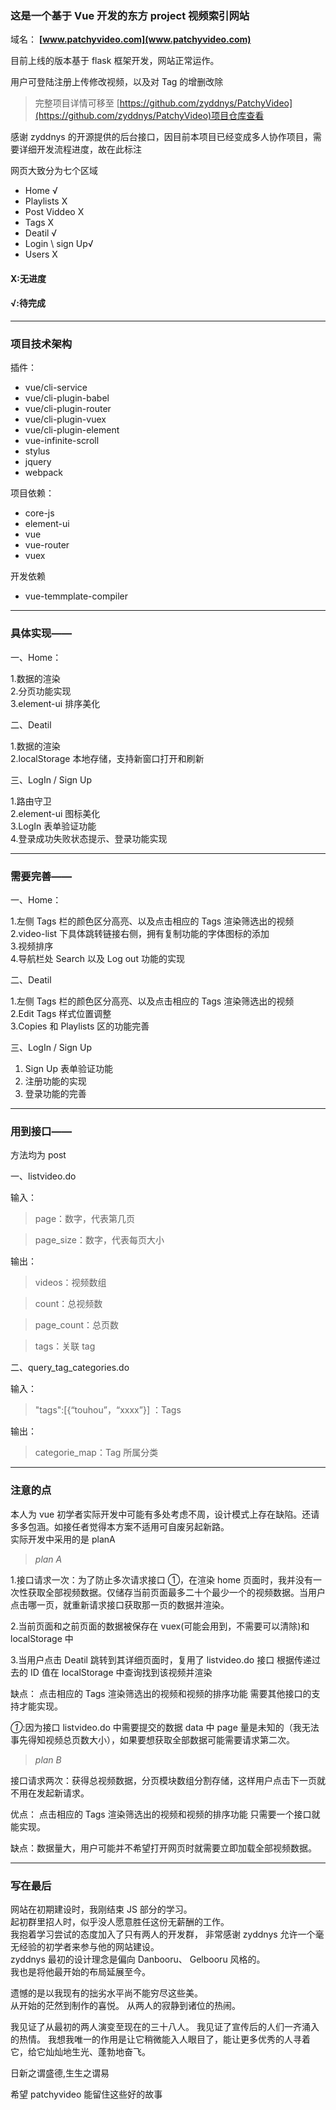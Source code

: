 ### 这是一个基于 Vue 开发的东方 project 视频索引网站

域名： **[www.patchyvideo.com](www.patchyvideo.com)**

目前上线的版本基于 flask 框架开发，网站正常运作。

用户可登陆注册上传修改视频，以及对 Tag 的增删改除

> 完整项目详情可移至 [https://github.com/zyddnys/PatchyVideo](https://github.com/zyddnys/PatchyVideo)项目仓库查看
>
> >

感谢 zyddnys 的开源提供的后台接口，因目前本项目已经变成多人协作项目，需要详细开发流程进度，故在此标注

网页大致分为七个区域

- Home √
- Playlists X
- Post Viddeo X
- Tags X
- Deatil √
- Login \ sign Up√
- Users X

#### X:无进度

#### √:待完成

---

### 项目技术架构

插件：

- vue/cli-service
- vue/cli-plugin-babel
- vue/cli-plugin-router
- vue/cli-plugin-vuex
- vue/cli-plugin-element
- vue-infinite-scroll
- stylus
- jquery
- webpack

项目依赖：

- core-js
- element-ui
- vue
- vue-router
- vuex

开发依赖

- vue-temmplate-compiler

---

### 具体实现——

一、Home：

1.数据的渲染  
2.分页功能实现  
3.element-ui 排序美化

二、Deatil

1.数据的渲染  
2.localStorage 本地存储，支持新窗口打开和刷新

三、LogIn / Sign Up

1.路由守卫  
2.element-ui 图标美化  
3.LogIn 表单验证功能  
4.登录成功失败状态提示、登录功能实现

---

### 需要完善——

一、Home：

1.左侧 Tags 栏的颜色区分高亮、以及点击相应的 Tags 渲染筛选出的视频  
2.video-list 下具体跳转链接右侧，拥有复制功能的字体图标的添加  
3.视频排序  
4.导航栏处 Search 以及 Log out 功能的实现

二、Deatil

1.左侧 Tags 栏的颜色区分高亮、以及点击相应的 Tags 渲染筛选出的视频  
2.Edit Tags 样式位置调整  
3.Copies 和 Playlists 区的功能完善

三、LogIn / Sign Up

1. Sign Up 表单验证功能
2. 注册功能的实现
3. 登录功能的完善

---

### 用到接口——

方法均为 post

一、listvideo.do

输入：  


> page：数字，代表第几页

> page_size：数字，代表每页大小

输出：

> videos：视频数组

> count：总视频数

> page_count：总页数

> tags：关联 tag

二、query_tag_categories.do

输入：

> "tags":[{“touhou”，“xxxx”}] ：Tags

输出：

> categorie_map：Tag 所属分类

---

### 注意的点

本人为 vue 初学者实际开发中可能有多处考虑不周，设计模式上存在缺陷。还请多多包涵。如接任者觉得本方案不适用可自废另起新路。  
实际开发中采用的是 planA

> _plan A_

1.接口请求一次：为了防止多次请求接口 ①，在渲染 home 页面时，我并没有一次性获取全部视频数据。仅储存当前页面最多二十个最少一个的视频数据。当用户点击哪一页，就重新请求接口获取那一页的数据并渲染。

2.当前页面和之前页面的数据被保存在 vuex(可能会用到，不需要可以清除)和 localStorage 中

3.当用户点击 Deatil 跳转到其详细页面时，复用了 listvideo.do 接口
根据传递过去的 ID 值在 localStorage 中查询找到该视频并渲染

缺点： 点击相应的 Tags 渲染筛选出的视频和视频的排序功能 需要其他接口的支持才能实现。

_①_:因为接口 listvideo.do 中需要提交的数据 data 中 page 量是未知的（我无法事先得知视频总页数大小），如果要想获取全部数据可能需要请求第二次。

> _plan B_

接口请求两次：获得总视频数据，分页模块数组分割存储，这样用户点击下一页就不用在发起新请求。

优点： 点击相应的 Tags 渲染筛选出的视频和视频的排序功能 只需要一个接口就能实现。

缺点：数据量大，用户可能并不希望打开网页时就需要立即加载全部视频数据。

---

### 写在最后

网站在初期建设时，我刚结束 JS 部分的学习。  
起初群里招人时，似乎没人愿意胜任这份无薪酬的工作。  
我抱着学习尝试的态度加入了只有两人的开发群，
非常感谢 zyddnys 允许一个毫无经验的初学者来参与他的网站建设。  
zyddnys 最初的设计理念是偏向 Danbooru、 Gelbooru 风格的。  
我也是将他最开始的布局延展至今。

遗憾的是以我现有的拙劣水平尚不能穷尽这些美。  
从开始的茫然到制作的喜悦。
从两人的寂静到诸位的热闹。

我见证了从最初的两人演变至现在的三十八人。
我见证了宣传后的人们一齐涌入的热情。
我想我唯一的作用是让它稍微能入人眼目了，能让更多优秀的人寻着它，给它灿灿地生光、蓬勃地奋飞。

日新之谓盛德,生生之谓易

希望 patchyvideo 能留住这些好的故事
